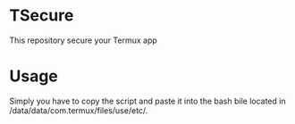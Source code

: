 # TSecure

This repository secure your Termux app 

# Usage


Simply you have to copy the script and paste it into the bash bile located in /data/data/com.termux/files/use/etc/.
